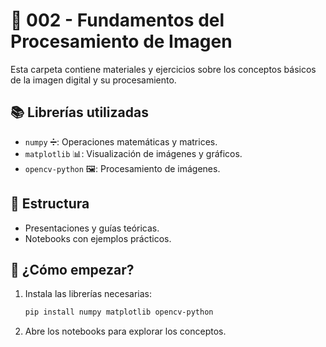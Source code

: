 # 📁 002 - Fundamentos del Procesamiento de Imagen

Esta carpeta contiene materiales y ejercicios sobre los conceptos básicos de la imagen digital y su procesamiento.

## 📚 Librerías utilizadas
- `numpy` ➗: Operaciones matemáticas y matrices.
- `matplotlib` 📊: Visualización de imágenes y gráficos.
- `opencv-python` 🖼️: Procesamiento de imágenes.

## 📂 Estructura
- Presentaciones y guías teóricas.
- Notebooks con ejemplos prácticos.

## 🚀 ¿Cómo empezar?
1. Instala las librerías necesarias:
   ```bash
   pip install numpy matplotlib opencv-python
   ```
2. Abre los notebooks para explorar los conceptos.

